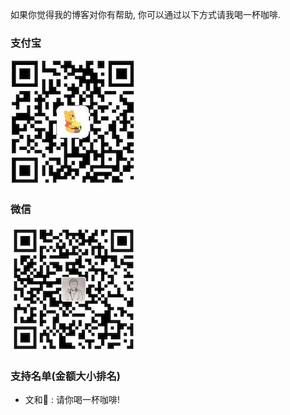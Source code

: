 如果你觉得我的博客对你有帮助, 你可以通过以下方式请我喝一杯咖啡.

### 支付宝

![wechat](../coffee/alipay.jpg)

### 微信

![wechat](../coffee/wechat.jpg)

### 支持名单(金额大小排名)

+ 文和🍉 : 请你喝一杯咖啡!